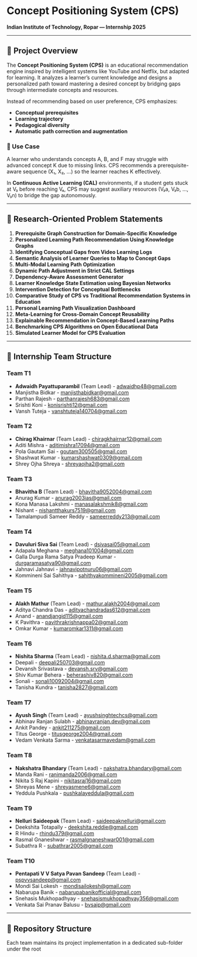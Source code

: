 # Concept Positioning System (CPS)  
**Indian Institute of Technology, Ropar — Internship 2025**

---

## 🚀 Project Overview

The **Concept Positioning System (CPS)** is an educational recommendation engine inspired by intelligent systems like YouTube and Netflix, but adapted for learning. It analyzes a learner’s current knowledge and designs a personalized path toward mastering a desired concept by bridging gaps through intermediate concepts and resources.

Instead of recommending based on user preference, CPS emphasizes:

- **Conceptual prerequisites**
- **Learning trajectory**
- **Pedagogical diversity**
- **Automatic path correction and augmentation**

### 📘 Use Case
A learner who understands concepts A, B, and F may struggle with advanced concept K due to missing links. CPS recommends a prerequisite-aware sequence (X₁, X₂, ...) so the learner reaches K effectively.

In **Continuous Active Learning (CAL)** environments, if a student gets stuck at V₃ before reaching V₄, CPS may suggest auxiliary resources (V₃a, V₃b, ..., V₃n) to bridge the gap autonomously.

---

## 🎯 Research-Oriented Problem Statements

1. **Prerequisite Graph Construction for Domain-Specific Knowledge**
2. **Personalized Learning Path Recommendation Using Knowledge Graphs**
3. **Identifying Conceptual Gaps from Video Learning Logs**
4. **Semantic Analysis of Learner Queries to Map to Concept Gaps**
5. **Multi-Modal Learning Path Optimization**
6. **Dynamic Path Adjustment in Strict CAL Settings**
7. **Dependency-Aware Assessment Generator**
8. **Learner Knowledge State Estimation using Bayesian Networks**
9. **Intervention Detection for Conceptual Bottlenecks**
10. **Comparative Study of CPS vs Traditional Recommendation Systems in Education**
11. **Personal Learning Path Visualization Dashboard**
12. **Meta-Learning for Cross-Domain Concept Reusability**
13. **Explainable Recommendation in Concept-Based Learning Paths**
14. **Benchmarking CPS Algorithms on Open Educational Data**
15. **Simulated Learner Model for CPS Evaluation**

---

## 👥 Internship Team Structure

### Team T1
- **Adwaidh Payattuparambil** (Team Lead) - adwaidhp48@gmail.com  
- Manjistha Bidkar - manjisthabidkar@gmail.com  
- Parthan Rajesh - parthanrajesh683@gmail.com  
- Srishti Koni - konisrishti12@gmail.com  
- Vansh Tuteja - vanshtuteja140704@gmail.com  

### Team T2
- **Chirag Khairnar** (Team Lead) - chiragkhairnar12@gmail.com  
- Aditi Mishra - aditimishra17094@gmail.com  
- Pola Gautam Sai - goutam300505@gmail.com  
- Shashwat Kumar - kumarshashwat0309@gmail.com  
- Shrey Ojha Shreya - shreyaojha2@gmail.com  

### Team T3
- **Bhavitha B** (Team Lead) - bhavitha9052004@gmail.com  
- Anurag Kumar - anurag2003ias@gmail.com  
- Kona Manasa Lakshmi - manasalakshmik8@gmail.com  
- Nishant - nishantthakurs7519@gmail.com  
- Tamalampudi Sameer Reddy - sameerreddy213@gmail.com  

### Team T4
- **Davuluri Siva Sai** (Team Lead) - dsivasai05@gmail.com  
- Adapala Meghana - meghana101004@gmail.com  
- Galla Durga Rama Satya Pradeep Kumar - durgaramasatya90@gmail.com  
- Jahnavi Jahnavi - jahnavipotnuru06@gmail.com  
- Kommineni Sai Sahithya - sahithyakommineni2005@gmail.com  

### Team T5
- **Alakh Mathur** (Team Lead) - mathur.alakh2004@gmail.com  
- Aditya Chandra Das - adityachandradas612@gmail.com  
- Anand - anandjangid115@gmail.com  
- K Pavithra - pavithrakrishnappa02@gmail.com  
- Omkar Kumar - kumaromkar1311@gmail.com  

### Team T6
- **Nishita Sharma** (Team Lead) - nishita.d.sharma@gmail.com  
- Deepali - deepali250703@gmail.com  
- Devansh Srivastava - devansh.srv@gmail.com  
- Shiv Kumar Behera - beherashiv820@gmail.com  
- Sonali - sonali10092004@gmail.com  
- Tanisha Kundra - tanisha2827@gmail.com  

### Team T7
- **Ayush Singh** (Team Lead) - ayushsinghtechcs@gmail.com  
- Abhinav Ranjan Sulabh - abhinavranjan.dev@gmail.com  
- Ankit Pandey - ankit211275@gmail.com  
- Titus George - titusgeorge2004@gmail.com  
- Vedam Venkata Sarma - venkatasarmavedam@gmail.com  

### Team T8
- **Nakshatra Bhandary** (Team Lead) - nakshatra.bhandary@gmail.com  
- Manda Rani - ranimanda2006@gmail.com  
- Nikita S Raj Kapini - nikitasraj16@gmail.com  
- Shreyas Mene - shreyasmene6@gmail.com  
- Yeddula Pushkala - pushkalayeddula@gmail.com  

### Team T9
- **Nelluri Saideepak** (Team Lead) - saideepaknelluri@gmail.com  
- Deekshita Totapally - deekshita.reddie@gmail.com  
- R Hindu - rhindu379@gmail.com  
- Rasmal Gnaneshwar - rasmalgnaneshwar001@gmail.com  
- Subathra R - subathrar2005@gmail.com  

### Team T10
- **Pentapati V V Satya Pavan Sandeep** (Team Lead) - pspvvsandeep@gmail.com  
- Mondi Sai Lokesh - mondisailokesh@gmail.com  
- Nabarupa Banik - nabarupabanikofficial@gmail.com  
- Snehasis Mukhopadhyay - snehasismukhopadhyay356@gmail.com  
- Venkata Sai Pranav Balusu - bvsaip@gmail.com  

---

## 📂 Repository Structure

Each team maintains its project implementation in a dedicated sub-folder under the root